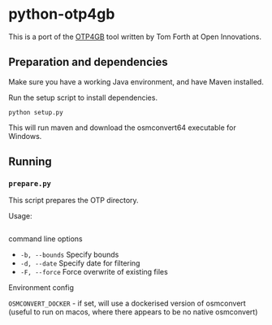 # python-otp4gb

This is a port of the [OTP4GB][OTP4GB] tool written by Tom Forth at Open Innovations.

[OTP4GB]: https://github.com/odileeds/OTP4GB

## Preparation and dependencies

Make sure you have a working Java environment, and have Maven installed.

Run the setup script to install dependencies.

```
python setup.py
```

This will run maven and download the osmconvert64 executable for Windows.

## Running

### `prepare.py`

This script prepares the OTP directory.

Usage:

```prepare.py [-F] -d <date> -b <bounds name> <directory>
```

command line options


* `-b, --bounds` Specify bounds
* `-d, --date` Specify date for filtering
* `-F, --force` Force overwrite of existing files

Environment config

  `OSMCONVERT_DOCKER` - if set, will use a dockerised version of osmconvert (useful to run on macos, where there appears to be no native osmconvert)